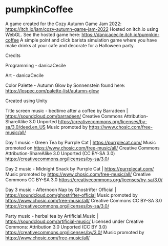 # pumpkinCoffee
A game created for the Cozy Autumn Game Jam 2022: https://itch.io/jam/cozy-autumn-game-jam-2022
Hosted on itch.io using WebGL. See the hosted game here: https://danicacecile.itch.io/pumpkin-coffee
A simple point and click barista simulation game where you have make drinks at your cafe and decorate for a Halloween party.

Credits

Programming - danicaCecile

Art - danicaCecile

Color Palette - Autumn Glow by Sonnenstein found here: https://lospec.com/palette-list/autumn-glow

Created using Unity

Title screen music -
bedtime after a coffee by Barradeen | https://soundcloud.com/barradeen/
Creative Commons Attribution-ShareAlike 3.0 Unported
https://creativecommons.org/licenses/by-sa/3.0/deed.en_US
Music promoted by https://www.chosic.com/free-music/all/

Day 1 music  -
Green Tea by Purrple Cat | https://purrplecat.com/
Music promoted on https://www.chosic.com/free-music/all/
Creative Commons Attribution-ShareAlike 3.0 Unported (CC BY-SA 3.0)
https://creativecommons.org/licenses/by-sa/3.0/

Day 2 music -
Midnight Snack by Purrple Cat | https://purrplecat.com/
Music promoted by https://www.chosic.com/free-music/all/
Creative Commons CC BY-SA 3.0
https://creativecommons.org/licenses/by-sa/3.0/

Day 3 music - 
Afternoon Nap by Ghostrifter Official | https://soundcloud.com/ghostrifter-official
Music promoted by https://www.chosic.com/free-music/all/
Creative Commons CC BY-SA 3.0
https://creativecommons.org/licenses/by-sa/3.0/

Party music - 
herbal tea by Artificial.Music | https://soundcloud.com/artificial-music/
Licensed under Creative Commons: Attribution 3.0 Unported (CC BY 3.0)
https://creativecommons.org/licenses/by/3.0/
Music promoted by https://www.chosic.com/free-music/all/
